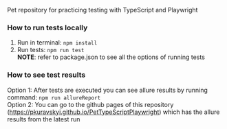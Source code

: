 Pet repository for practicing testing with TypeScript and Playwright

### How to run tests locally

1. Run in terminal: ```npm install```
2. Run tests: ```npm run test```  
**NOTE**: refer to package.json to see all the options of running tests

### How to see test results

Option 1: After tests are executed you can see allure results by running command: ```npm run allureReport```   
Option 2: You can go to the github pages of this repository (https://pkuravskyi.github.io/PetTypeScriptPlaywright) which has the allure results from the latest run
